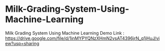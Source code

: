 # Milk-Grading-System-Using-Machine-Learning
Milk Grading System Using Machine Learning Demo Link : https://drive.google.com/file/d/1inMYPYQNzXHmN2vsAT4396jrN_q1jHuJ/view?usp=sharing
